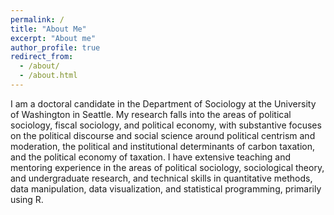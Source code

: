 ```yaml
---
permalink: /
title: "About Me"
excerpt: "About me"
author_profile: true
redirect_from: 
  - /about/
  - /about.html
---
```


I am a doctoral candidate in the Department of Sociology at the University of Washington in Seattle. My research falls into the areas of political sociology, fiscal sociology, and political economy, with substantive focuses on the political discourse and social science around political centrism and moderation, the political and institutional determinants of carbon taxation, and the political economy of taxation. I have extensive teaching and mentoring experience in the areas of political sociology, sociological theory, and undergraduate research, and technical skills in quantitative methods, data manipulation, data visualization, and statistical programming, primarily using R. 
